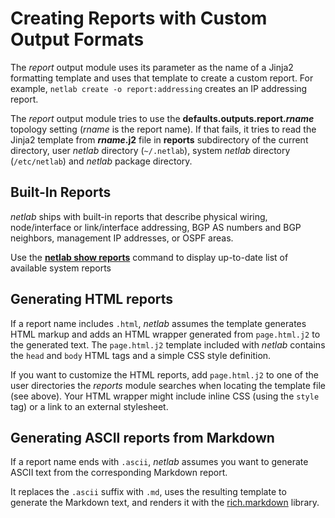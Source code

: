 # Creating Reports with Custom Output Formats

The *report* output module uses its parameter as the name of a Jinja2 formatting template and uses that template to create a custom report. For example, `netlab create -o report:addressing` creates an IP addressing report.

The *report* output module tries to use the **defaults.outputs.report.*rname*** topology setting (*rname* is the report name). If that fails, it tries to read the Jinja2 template from **_rname_.j2** file in **reports** subdirectory of the current directory, user _netlab_ directory (`~/.netlab`), system _netlab_ directory (`/etc/netlab`) and _netlab_ package directory.

## Built-In Reports

_netlab_ ships with built-in reports that describe physical wiring, node/interface or link/interface addressing, BGP AS numbers and BGP neighbors, management IP addresses, or OSPF areas.

Use the **[netlab show reports](netlab-show-reports)** command to display up-to-date list of available system reports

## Generating HTML reports

If a report name includes `.html`, _netlab_ assumes the template generates HTML markup and adds an HTML wrapper generated from `page.html.j2` to the generated text. The `page.html.j2` template included with _netlab_ contains the `head` and `body` HTML tags and a simple CSS style definition.

If you want to customize the HTML reports, add `page.html.j2` to one of the user directories the _reports_ module searches when locating the template file (see above). Your HTML wrapper might include inline CSS (using the `style` tag) or a link to an external stylesheet.

## Generating ASCII reports from Markdown

If a report name ends with `.ascii`, _netlab_ assumes you want to generate ASCII text from the corresponding Markdown report. 

It replaces the `.ascii` suffix with `.md`, uses the resulting template to generate the Markdown text, and renders it with the [rich.markdown](https://rich.readthedocs.io/en/stable/markdown.html) library.
